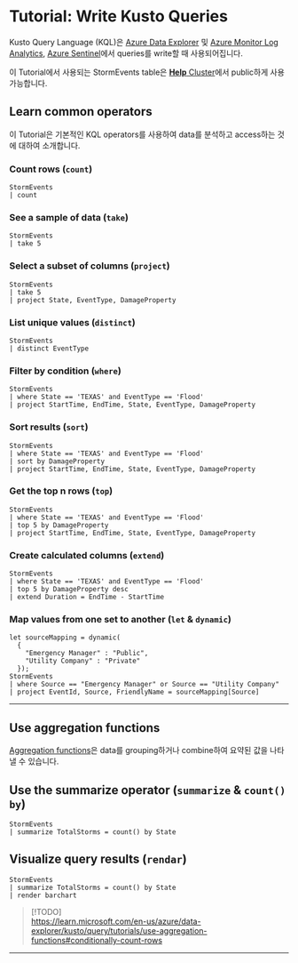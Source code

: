 
# Tutorial: Write Kusto Queries

Kusto Query Language (KQL)은 [Azure Data Explorer](https://dataexplorer.azure.com/) 및 [Azure Monitor Log Analytics](https://azure.microsoft.com/products/monitor/#overview), [Azure Sentinel](https://azure.microsoft.com/products/microsoft-sentinel/)에서 queries를 write할 때 사용되어집니다.

이 Tutorial에서 사용되는 StormEvents table은 [**Help** Cluster](https://help.kusto.windows.net/Samples)에서 public하게 사용 가능합니다.

## Learn common operators

이 Tutorial은 기본적인 KQL operators를 사용하여 data를 분석하고 access하는 것에 대하여 소개합니다.

### Count rows (**`count`**)

```kusto
StormEvents
| count
```

### See a sample of data (**`take`**)

```kusto
StormEvents
| take 5
```

### Select a subset of columns (**`project`**)

```kusto
StormEvents
| take 5
| project State, EventType, DamageProperty
```

### List unique values (**`distinct`**)

```kusto
StormEvents 
| distinct EventType
```

### Filter by condition (**`where`**)

```kusto
StormEvents
| where State == 'TEXAS' and EventType == 'Flood'
| project StartTime, EndTime, State, EventType, DamageProperty
```

### Sort results (**`sort`**)

```kusto
StormEvents
| where State == 'TEXAS' and EventType == 'Flood'
| sort by DamageProperty
| project StartTime, EndTime, State, EventType, DamageProperty
```

### Get the top n rows (**`top`**)

```kusto
StormEvents
| where State == 'TEXAS' and EventType == 'Flood'
| top 5 by DamageProperty
| project StartTime, EndTime, State, EventType, DamageProperty
```

### Create calculated columns (**`extend`**)

```kusto
StormEvents
| where State == 'TEXAS' and EventType == 'Flood'
| top 5 by DamageProperty desc
| extend Duration = EndTime - StartTime
```

### Map values from one set to another (**`let`** & **`dynamic`**)

```kusto
let sourceMapping = dynamic(
  {
    "Emergency Manager" : "Public",
    "Utility Company" : "Private"
  });
StormEvents
| where Source == "Emergency Manager" or Source == "Utility Company"
| project EventId, Source, FriendlyName = sourceMapping[Source]
```

---

## Use aggregation functions

[Aggregation functions](https://learn.microsoft.com/en-us/azure/data-explorer/kusto/query/aggregation-functions)은 data를 grouping하거나 combine하여 요약된 값을 나타낼 수 있습니다.

## Use the summarize operator (**`summarize`** & **`count() by`**)

```kusto
StormEvents
| summarize TotalStorms = count() by State
```

## Visualize query results (**`rendar`**)

```kusto
StormEvents
| summarize TotalStorms = count() by State
| render barchart
```

> [!TODO]  
> https://learn.microsoft.com/en-us/azure/data-explorer/kusto/query/tutorials/use-aggregation-functions#conditionally-count-rows


---

